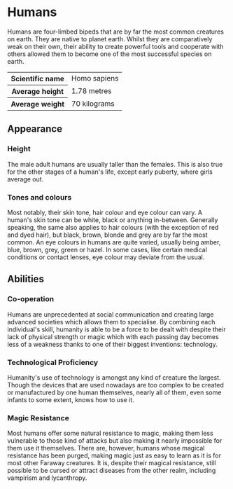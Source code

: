 # Humans
Humans are four-limbed bipeds that are by far the most common creatures on earth. They are native to planet earth. Whilst they are comparatively weak on their own, their ability to create powerful tools and cooperate with others allowed them to become one of the most successful species on earth.

<table>
 <tr>
  <th>Scientific name</th>
  <td>Homo sapiens</td>
 </tr>
 <tr>
  <th>Average height</th>
  <td>1.78 metres</td>
 </tr>
 <tr>
  <th>Average weight</th>
  <td>70 kilograms</td>
 </tr>
</table>

## Appearance
### Height
The male adult humans are usually taller than the females. This is also true for the other stages of a human's life, except early puberty, where girls average out.

### Tones and colours
Most notably, their skin tone, hair colour and eye colour can vary. A human's skin tone can be white, black or anything in-between. Generally speaking, the same also applies to hair colours (with the exception of red and dyed hair), but black, brown, blonde and grey are by far the most common. An eye colours in humans are quite varied, usually being amber, blue, brown, grey, green or hazel. In some cases, like certain medical conditions or contact lenses, eye colour may deviate from the usual.

## Abilities

### Co-operation
Humans are unprecedented at social communication and creating large advanced societies which allows them to specialise. By combining each individual's skill, humanity is able to be a force to be dealt with despite their lack of physical strength or magic which with each passing day becomes less of a weakness thanks to one of their biggest inventions: technology.

### Technological Proficiency
Humanity's use of technology is amongst any kind of creature the largest. Though the devices that are used nowadays are too complex to be created or manufactured by one human themselves, nearly all of them, even some infants to some extent, knows how to use it.

### Magic Resistance
Most humans offer some natural resistance to magic, making them less vulnerable to those kind of attacks but also making it nearly impossible for them use it themselves. There are, however, humans whose magical resistance has been purged, making magic just as easy to learn as it is for most other Faraway creatures. It is, despite their magical resistance, still possible to be cursed or attract diseases from the other realm, including vampirism and lycanthropy.
